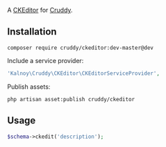 A [CKEditor](http://ckeditor.com) for [Cruddy](http://github.com/lazychaser/cruddy).

## Installation

```
composer require cruddy/ckeditor:dev-master@dev
```

Include a service provider:

```php
'Kalnoy\Cruddy\CKEditor\CKEditorServiceProvider',
```

Publish assets:

```
php artisan asset:publish cruddy/ckeditor
```

## Usage

```php
$schema->ckedit('description');
```